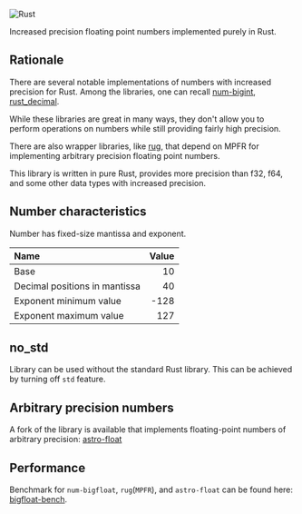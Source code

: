 ![Rust](https://github.com/stencillogic/num-bigfloat/workflows/Rust/badge.svg)

Increased precision floating point numbers implemented purely in Rust. 

## Rationale

There are several notable implementations of numbers with increased precision for Rust. Among the libraries, one can recall [num-bigint](https://crates.io/crates/num-bigint), [rust_decimal](https://crates.io/crates/rust_decimal).

While these libraries are great in many ways, they don't allow you to perform operations on numbers while still providing fairly high precision.

There are also wrapper libraries, like [rug](https://crates.io/crates/rug), that depend on MPFR for implementing arbitrary precision floating point numbers.

This library is written in pure Rust, provides more precision than f32, f64, and some other data types with increased precision.

## Number characteristics

Number has fixed-size mantissa and exponent.

| Name                          | Value  |
|:------------------------------|-------:|
| Base                          |     10 |
| Decimal positions in mantissa |     40 |
| Exponent minimum value        |   -128 |
| Exponent maximum value        |    127 |


## no_std

Library can be used without the standard Rust library. This can be achieved by turning off `std` feature.


## Arbitrary precision numbers

A fork of the library is available that implements floating-point numbers of arbitrary precision: [astro-float](https://github.com/stencillogic/astro-float)


## Performance

Benchmark for `num-bigfloat`, `rug`(`MPFR`), and `astro-float` can be found here: [bigfloat-bench](https://github.com/stencillogic/bigfloat-bench).

